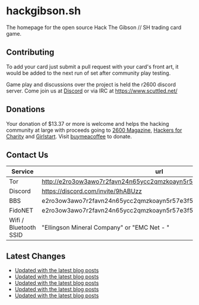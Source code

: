 # hackgibson.sh
The homepage for the open source Hack The Gibson // SH trading card game.


## Contributing

To add your card just submit a pull request with your card's front art, it would be added to the next run of set after community play testing.

Game play and discussions over the project is held the r2600 discord server. Come join us at [Discord](https://discord.com/invite/9hABUzz) or via IRC at https://www.scuttled.net/


## Donations

Your donation of $13.37 or more is welcome and helps the hacking community at large with proceeds going to [2600 Magazine](https://2600.com/), [Hackers for Charity](https://hackersforcharity.org) and [Girlstart](https://girlstart.org).  Visit [buymeacoffee](https://www.buymeacoffee.com/hackgibson.sh) to donate.


## Contact Us

Service | url
-|-
Tor | http://e2ro3ow3awo7r2favn24n65ycc2qmzkoayn5r57e3f56nvjwdcgg32ad.onion
Discord | https://discord.com/invite/9hABUzz
BBS | e2ro3ow3awo7r2favn24n65ycc2qmzkoayn5r57e3f56nvjwdcgg32ad.onion:23
FidoNET | e2ro3ow3awo7r2favn24n65ycc2qmzkoayn5r57e3f56nvjwdcgg32ad.onion:24554
Wifi / Bluetooth SSID | "Ellingson Mineral Company" or "EMC Net - <fidonet address>"

## Latest Changes
<!-- BLOG-POST-LIST:START -->
- [Updated with the latest blog posts](https://github.com/DFW2600/hackgibson.sh/commit/f7e6e059ec6ecdf6332505bb1d233f26f2934dce)
- [Updated with the latest blog posts](https://github.com/DFW2600/hackgibson.sh/commit/63e0804145759ba539d6bf0e68fdafe2bbefdf93)
- [Updated with the latest blog posts](https://github.com/DFW2600/hackgibson.sh/commit/b3223c72203399ac4948aa2daa8ddfa5e3ebb7ee)
- [Updated with the latest blog posts](https://github.com/DFW2600/hackgibson.sh/commit/0aefdddd49c4d9719e8c9a7cb1f36465f8b40050)
- [Updated with the latest blog posts](https://github.com/DFW2600/hackgibson.sh/commit/55572d57f09d1591757a90756f9df5858d143e35)
<!-- BLOG-POST-LIST:END -->
